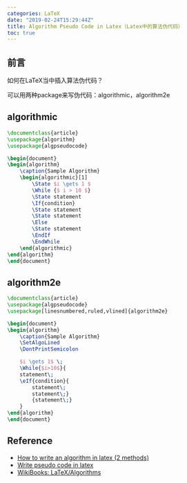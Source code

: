 ```yaml
---
categories: LaTeX
date: "2019-02-24T15:29:44Z"
title: Algorithm Pseudo Code in Latex（Latex中的算法伪代码）
toc: true
---
```


## 前言

如何在LaTeX当中插入算法伪代码？

可以用两种package来写伪代码：algorithmic，algorithm2e

## algorithmic

```latex
\documentclass{article}
\usepackage{algorithm}
\usepackage{algpseudocode}

\begin{document}
\begin{algorithm}
    \caption{Sample Algorithm}
    \begin{algorithmic}[1]
        \State $i \gets 1 $
        \While {$ i > 10 $}
        \State statement
        \If{condition}
        \State statement
        \State statement
        \Else
        \State statement
        \EndIf
        \EndWhile
    \end{algorithmic}
\end{algorithm}
\end{document}
```

## algorithm2e

```latex
\documentclass{article}
\usepackage{algpseudocode}
\usepackage[linesnumbered,ruled,vlined]{algorithm2e}

\begin{document}
\begin{algorithm}
    \caption{Sample Algorithm}
    \SetAlgoLined
    \DontPrintSemicolon

    $i \gets 1$ \;
    \While{$i>10$}{
    statement\;
    \eIf{condition}{
        statement\;
        statement\;}
        {statement\;}
    }
\end{algorithm}
\end{document}
```

## Reference

* [How to write an algorithm in latex (2 methods)](https://www.youtube.com/watch?v=l7Z7tvCkQrg)
* [Write pseudo code in latex](https://tex.stackexchange.com/questions/163768/write-pseudo-code-in-latex)
* [WikiBooks: LaTeX/Algorithms](https://en.wikibooks.org/wiki/LaTeX/Algorithms)